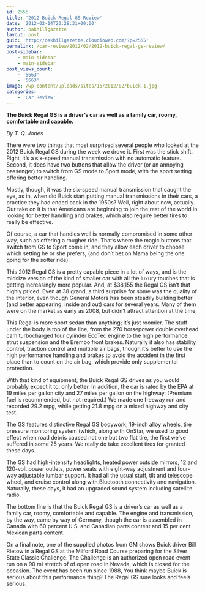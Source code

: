 ```yaml
---
id: 2555
title: '2012 Buick Regal GS Review'
date: '2012-02-14T20:28:31+00:00'
author: oakhillgazette
layout: post
guid: 'http://oakhillgazette.cloudioweb.com/?p=2555'
permalink: /car-review/2012/02/2012-buick-regal-gs-review/
post-sidebar:
    - main-sidebar
    - main-sidebar
post_views_count:
    - '5663'
    - '5663'
image: /wp-content/uploads/sites/15/2012/02/buick-1.jpg
categories:
    - 'Car Review'
---
```


**The Buick Regal GS is a driver’s car as well as a family car, roomy, comfortable and capable.**

*By T. Q. Jones*

There were two things that most surprised several people who looked at the 2012 Buick Regal GS during the week we drove it. First was the stick shift. Right, it’s a six-speed manual transmission with no automatic feature. Second, it does have two buttons that allow the driver (or an annoying passenger) to switch from GS mode to Sport mode, with the sport setting offering better handling.

Mostly, though, it was the six-speed manual transmission that caught the eye, as in, when did Buick start putting manual transmissions in their cars, a practice they had ended back in the 1950s? Well, right about now, actually. Our take on it is that Americans are beginning to join the rest of the world in looking for better handling and brakes, which also require better tires to really be effective.

Of course, a car that handles well is normally compromised in some other way, such as offering a rougher ride. That’s where the magic buttons that switch from GS to Sport come in, and they allow each driver to choose which setting he or she prefers, (and don’t bet on Mama being the one going for the softer ride).

This 2012 Regal GS is a pretty capable piece in a lot of ways, and is the midsize version of the kind of smaller car with all the luxury touches that is getting increasingly more popular. And, at $38,155 the Regal GS isn’t that highly priced. Even at 38 grand, a third surprise for some was the quality of the interior, even though General Motors has been steadily building better (and better appearing, inside and out) cars for several years. Many of them were on the market as early as 2008, but didn’t attract attention at the time,

This Regal is more sport sedan than anything; it’s just roomier. The stuff under the body is top of the line, from the 270 horsepower double overhead cam turbocharged four cylinder EcoTec engine to the high performance strut suspension and the Brembo front brakes. Naturally it also has stability control, traction control and multiple air bags, though it’s better to use the high performance handling and brakes to avoid the accident in the first place than to count on the air bag, which provide only supplemental protection.

With that kind of equipment, the Buick Regal GS drives as you would probably expect it to, only better. In addition, the car is rated by the EPA at 19 miles per gallon city and 27 miles per gallon on the highway. (Premium fuel is recommended, but not required.) We made one freeway run and recorded 29.2 mpg, while getting 21.8 mpg on a mixed highway and city test.

The GS features distinctive Regal GS bodywork, 19-inch alloy wheels, tire pressure monitoring system (which, along with OnStar, we used to good effect when road debris caused not one but two flat tire, the first we’ve suffered in some 25 years. We really do take excellent tires for granted these days.

The GS had high-intensity headlights, heated power outside mirrors, 12 and 120-volt power outlets, power seats with eight-way adjustment and four-way adjustable lumbar support. It had all the usual stuff, tilt and telescope wheel, and cruise control along with Bluetooth connectivity and navigation. Naturally, these days, it had an upgraded sound system including satellite radio.

The bottom line is that the Buick Regal GS is a driver’s car as well as a family car, roomy, comfortable and capable. The engine and transmission, by the way, came by way of Germany, though the car is assembled in Canada with 60 percent U.S. and Canadian parts content and 15 per cent Mexican parts content.

On a final note, one of the supplied photos from GM shows Buick driver Bill Rietow in a Regal GS at the Milford Road Course preparing for the Silver State Classic Challenge. The Challenge is an authorized open road event run on a 90 mi stretch of of open road in Nevada, which is closed for the occasion. The event has been run since 1988, You think maybe Buick is serious about this performance thing? The Regal GS sure looks and feels serious.